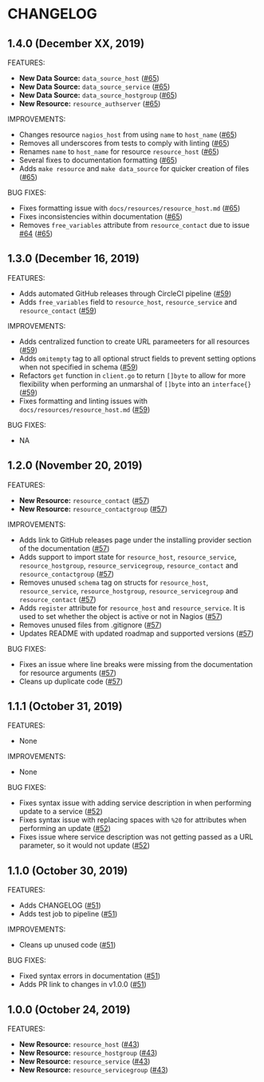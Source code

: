 # CHANGELOG

## 1.4.0 (December XX, 2019)

FEATURES:

* **New Data Source:** `data_source_host` ([#65](https://github.com/devopsdunkin/terraform-provider-nagios/pull/65))
* **New Data Source:** `data_source_service` ([#65](https://github.com/devopsdunkin/terraform-provider-nagios/pull/65))
* **New Data Source:** `data_source_hostgroup` ([#65](https://github.com/devopsdunkin/terraform-provider-nagios/pull/65))
* **New Resource:** `resource_authserver` ([#65](https://github.com/devopsdunkin/terraform-provider-nagios/pull/65))

IMPROVEMENTS:

* Changes resource `nagios_host` from using `name` to `host_name` ([#65](https://github.com/devopsdunkin/terraform-provider-nagios/pull/65))
* Removes all underscores from tests to comply with linting ([#65](https://github.com/devopsdunkin/terraform-provider-nagios/pull/65))
* Renames `name` to `host_name` for resource `resource_host` ([#65](https://github.com/devopsdunkin/terraform-provider-nagios/pull/65))
* Several fixes to documentation formatting ([#65](https://github.com/devopsdunkin/terraform-provider-nagios/pull/65))
* Adds `make resource` and `make data_source` for quicker creation of files ([#65](https://github.com/devopsdunkin/terraform-provider-nagios/pull/65))

BUG FIXES:

* Fixes formatting issue with `docs/resources/resource_host.md` ([#65](https://github.com/devopsdunkin/terraform-provider-nagios/pull/65))
* Fixes inconsistencies within documentation ([#65](https://github.com/devopsdunkin/terraform-provider-nagios/pull/65))
* Removes `free_variables` attribute from `resource_contact` due to issue [#64](https://github.com/devopsdunkin/terraform-provider-nagios/issues/64) ([#65](https://github.com/devopsdunkin/terraform-provider-nagios/pull/65))

## 1.3.0 (December 16, 2019)

FEATURES:

* Adds automated GitHub releases through CircleCI pipeline ([#59](https://github.com/devopsdunkin/terraform-provider-nagios/pull/59))
* Adds `free_variables` field to `resource_host`, `resource_service` and `resource_contact` ([#59](https://github.com/devopsdunkin/terraform-provider-nagios/pull/59))

IMPROVEMENTS:

* Adds centralized function to create URL parameeters for all resources ([#59](https://github.com/devopsdunkin/terraform-provider-nagios/pull/59))
* Adds `omitempty` tag to all optional struct fields to prevent setting options when not specified in schema ([#59](https://github.com/devopsdunkin/terraform-provider-nagios/pull/59))
* Refactors `get` function in `client.go` to return `[]byte` to allow for more flexibility when performing an unmarshal of `[]byte` into an `interface{}` ([#59](https://github.com/devopsdunkin/terraform-provider-nagios/pull/59))
* Fixes formatting and linting issues with `docs/resources/resource_host.md` ([#59](https://github.com/devopsdunkin/terraform-provider-nagios/pull/59))

BUG FIXES:

* NA

## 1.2.0 (November 20, 2019)

FEATURES:

* **New Resource:** `resource_contact` ([#57](https://github.com/devopsdunkin/terraform-provider-nagios/pull/57))
* **New Resource:** `resource_contactgroup` ([#57](https://github.com/devopsdunkin/terraform-provider-nagios/pull/57))

IMPROVEMENTS:

* Adds link to GitHub releases page under the installing provider section of the documentation ([#57](https://github.com/devopsdunkin/terraform-provider-nagios/pull/57))
* Adds support to import state for `resource_host`, `resource_service`, `resource_hostgroup`, `resource_servicegroup`, `resource_contact` and `resource_contactgroup` ([#57](https://github.com/devopsdunkin/terraform-provider-nagios/pull/57))
* Removes unused `schema` tag on structs for `resource_host`, `resource_service`, `resource_hostgroup`, `resource_servicegroup` and `resource_contact` ([#57](https://github.com/devopsdunkin/terraform-provider-nagios/pull/57))
* Adds `register` attribute for `resource_host` and `resource_service`. It is used to set whether the object is active or not in Nagios ([#57](https://github.com/devopsdunkin/terraform-provider-nagios/pull/57))
* Removes unused files from .gitignore ([#57](https://github.com/devopsdunkin/terraform-provider-nagios/pull/57))
* Updates README with updated roadmap and supported versions ([#57](https://github.com/devopsdunkin/terraform-provider-nagios/pull/57))

BUG FIXES:

* Fixes an issue where line breaks were missing from the documentation for resource arguments ([#57](https://github.com/devopsdunkin/terraform-provider-nagios/pull/57))
* Cleans up duplicate code ([#57](https://github.com/devopsdunkin/terraform-provider-nagios/pull/57))

## 1.1.1 (October 31, 2019)

FEATURES:

* None

IMPROVEMENTS:

* None

BUG FIXES:

* Fixes syntax issue with adding service description in when performing update to a service ([#52](https://github.com/devopsdunkin/terraform-provider-nagios/pull/52))
* Fixes syntax issue with replacing spaces with `%20` for attributes when performing an update ([#52](https://github.com/devopsdunkin/terraform-provider-nagios/pull/52))
* Fixes issue where service description was not getting passed as a URL parameter, so it would not update ([#52](https://github.com/devopsdunkin/terraform-provider-nagios/pull/52))

## 1.1.0 (October 30, 2019)

FEATURES:

* Adds CHANGELOG ([#51](https://github.com/devopsdunkin/terraform-provider-nagios/pull/51))
* Adds test job to pipeline ([#51](https://github.com/devopsdunkin/terraform-provider-nagios/pull/51))

IMPROVEMENTS:

* Cleans up unused code ([#51](https://github.com/devopsdunkin/terraform-provider-nagios/pull/51))

BUG FIXES:

* Fixed syntax errors in documentation ([#51](https://github.com/devopsdunkin/terraform-provider-nagios/pull/51))
* Adds PR link to changes in v1.0.0 ([#51](https://github.com/devopsdunkin/terraform-provider-nagios/pull/51))

## 1.0.0 (October 24, 2019)

FEATURES:

* **New Resource:** `resource_host` ([#43](https://github.com/devopsdunkin/terraform-provider-nagios/pull/43))
* **New Resource:** `resource_hostgroup` ([#43](https://github.com/devopsdunkin/terraform-provider-nagios/pull/43))
* **New Resource:** `resource_service` ([#43](https://github.com/devopsdunkin/terraform-provider-nagios/pull/43))
* **New Resource:** `resource_servicegroup` ([#43](https://github.com/devopsdunkin/terraform-provider-nagios/pull/43))
